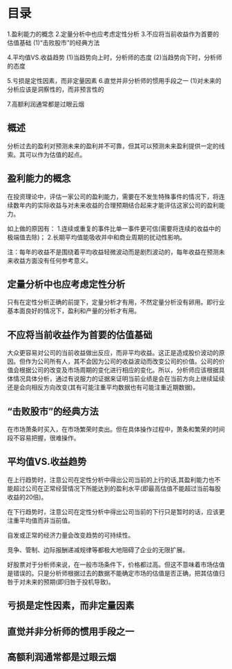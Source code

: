 # 目录
1.盈利能力的概念
2.定量分析中也应考虑定性分析
3.不应将当前收益作为首要的估值基础
   (1)“击败股市”的经典方法

4.平均值VS.收益趋势
  (1)当趋势向上时，分析师的态度
  (2)当趋势向下时，分析师的态度

5.亏损是定性因素，而非定量因素
6.直觉并非分析师的惯用手段之一
  (1)对未来的分析应该是洞察性的，而非预言性的

7.高额利润通常都是过眼云烟

## 概述   
   分析过去的盈利对预测未来的盈利并不可靠，但其可以预测未来盈利提供一定的线索。其可以作为估值的起点。

## 盈利能力的概念
  在投资理论中，评估一家公司的盈利能力，需要在不发生特殊事件的情况下，将连续数年内的实际收益与对未来收益的合理预期结合起来才能评估这家公司的盈利能力。

  如上做的原因有：
  1.连续或重复的事件比单一事件更可信(需要将连续的收益中的极端值去除)；
  2.长期平均值能吸收并中和商业周期的扰动性影响。

  注：每年的收益不是围绕着平均收益轻微波动而是剧烈波动的，每年收益在预测未来收益方面没有任何参考意义。

## 定量分析中也应考虑定性分析
  只有在定性分析正确的前提下，定量分析才有用，不然定量分析没有卵用。即行业基本面良好的情况下，盈利和产量的分析才有用。

## 不应将当前收益作为首要的估值基础
大众更容易对公司的当前收益做出反应，而非平均收益。这正是造成股价波动的原因。但作为公司所有人，其不会因为公司的收益波动而改变公司的价值。公司的价值会根据公司的改变及市场周期的变化进行相应的变化。所以，分析师应该根据具体情况具体分析，通过有说服力的证据来证明当前业绩是会在当前方向上继续延续还是会向相反方向改变(其有可能注重平均数据也有可能注重近期数据)。

## “击败股市”的经典方法
  在市场萧条时买入，在市场繁荣时卖出。但在具体操作过程中，萧条和繁荣的时间段不容易把握，很难操作。

## 平均值VS.收益趋势
  在上行趋势时，注意公司在定性分析中得出公司当前的上行的话,其盈利能力也不能超过公司在正常经营情况下所能达到的盈利水平(即最高估值不能超过当前每股收益的20倍)。

  在下行趋势时，注意公司在定性分析中得出公司当前的下行只是暂时的话，应该更注重平均值而非当前值。

  自发或正常的经济力量会改变趋势的可持续性。

  竞争、管制、边际报酬递减规律等都极大地阻碍了企业的无限扩展。

  好股票对于分析师来说，在一般市场条件下，价格都过高。但这不意味着市场估值是错误的。只是分析师根据过去的数据不能确定市场的估值是否正确，把其估值归咎于对未来的预期(即归咎于投机导致)。

## 亏损是定性因素，而非定量因素
## 直觉并非分析师的惯用手段之一
## 高额利润通常都是过眼云烟


   